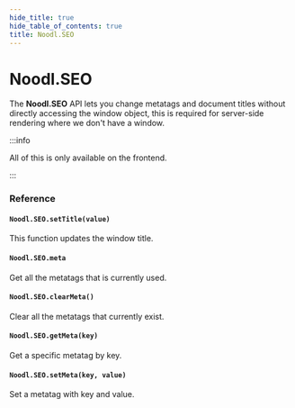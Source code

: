 ```yaml
---
hide_title: true
hide_table_of_contents: true
title: Noodl.SEO
---
```


# Noodl.SEO

The **Noodl.SEO** API lets you change metatags and document titles without directly accessing the window object, this is required for server-side rendering where we don't have a window.

:::info

All of this is only available on the frontend.

:::

### Reference

#### **`Noodl.SEO.setTitle(value)`**  
This function updates the window title.

#### **`Noodl.SEO.meta`**  
Get all the metatags that is currently used.

#### **`Noodl.SEO.clearMeta()`**  
Clear all the metatags that currently exist.

#### **`Noodl.SEO.getMeta(key)`**  
Get a specific metatag by key.

#### **`Noodl.SEO.setMeta(key, value)`**  
Set a metatag with key and value.
